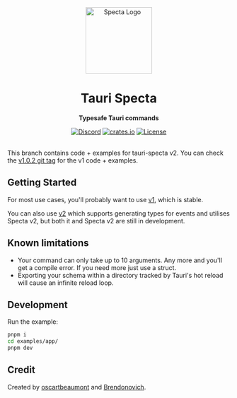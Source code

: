 <div align="center">
    <img height="150" src=".github/logo.png" alt="Specta Logo"></img>
    <h1>Tauri Specta</h1>
    <p><b>Typesafe Tauri commands</b></p>
    <a href="https://discord.gg/4V9M5sksw8"><img src="https://img.shields.io/discord/1011665225809924136?style=flat-square" alt="Discord"></a>
    <a href="https://crates.io/crates/tauri-specta"><img src="https://img.shields.io/crates/v/tauri-specta.svg?style=flat-square"
    alt="crates.io" /></a>
    <a href="/LICENSE.md"><img src="https://img.shields.io/crates/l/tauri-specta?style=flat-square" alt="License"></a>
</div>

<br>

This branch contains code + examples for tauri-specta v2.
You can check the [v1.0.2 git tag](https://github.com/oscartbeaumont/tauri-specta/tree/v1.0.2)
for the v1 code + examples.

## Getting Started

For most use cases, you'll probably want to use [v1](./docs/v1.md), which is stable.

You can also use [v2](./docs/v2.md) which supports generating types for events and utilises Specta v2,
but both it and Specta v2 are still in development.

## Known limitations

 - Your command can only take up to 10 arguments. Any more and you'll get a compile error. If you need more just use a struct.
 - Exporting your schema within a directory tracked by Tauri's hot reload will cause an infinite reload loop.

## Development

Run the example:

```bash
pnpm i
cd examples/app/
pnpm dev
```

## Credit

Created by [oscartbeaumont](https://github.com/oscartbeaumont) and [Brendonovich](https://github.com/brendonovich).
